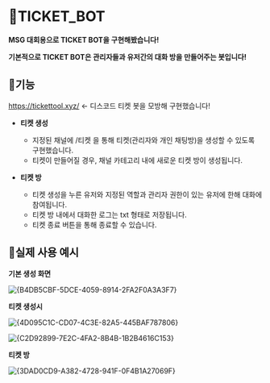 # 🤖TICKET_BOT

**MSG 대회용으로 TICKET BOT을 구현해봤습니다!**

**기본적으로 TICKET BOT은 관리자들과 유저간의 대화 방을 만들어주는 봇입니다!**

## 💬기능
https://tickettool.xyz/ <- 디스코드 티켓 봇을 모방해 구현했습니다!
* **티켓 생성**
  * 지정된 채널에 /티켓 을 통해 티켓(관리자와 개인 채팅방)을 생성할 수 있도록 구현했습니다.
  * 티켓이 만들어질 경우, 채널 카테고리 내에 새로운 티켓 방이 생성됩니다.
    
* **티켓 방**
  * 티켓 생성을 누른 유저와 지정된 역할과 관리자 권한이 있는 유저에 한해 대화에 참여됩니다.
  * 티켓 방 내에서 대화한 로그는 txt 형태로 저장됩니다.
  * 티켓 종료 버튼을 통해 종료할 수 있습니다.

## 📑실제 사용 예시

**기본 생성 화면**

![{B4DB5CBF-5DCE-4059-8914-2FA2F0A3A3F7}](https://github.com/user-attachments/assets/d3eb0b2a-591b-4776-b89f-f9bfe06ec6d4)

**티켓 생성시**

![{4D095C1C-CD07-4C3E-82A5-445BAF787806}](https://github.com/user-attachments/assets/763d6c0d-b79b-4fc5-959e-f8fb8758750c)

![{C2D92899-7E2C-4FA2-8B4B-1B2B4616C153}](https://github.com/user-attachments/assets/1194a518-fcc5-4c30-a12d-2b50338b72e7)

**티켓 방**

![{3DAD0CD9-A382-4728-941F-0F4B1A27069F}](https://github.com/user-attachments/assets/00045926-5089-44c2-ba37-5918d16f57bd)

